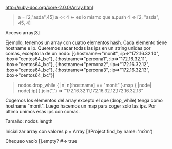 http://ruby-doc.org/core-2.0.0/Array.html

> a = [2,"asda",45]
> a << 4  <- es lo mismo que a.push 4
=> [2, "asda", 45, 4]

Acceso
array[3]

Ejemplo, tenemos un array con cuatro elementos hash. Cada elemento tiene hostname e ip.
Queremos sacar todas las ips en un string unidas por comas, excepto la de un nodo:
[{:hostname=>"monit",    :ip=>"172.16.32.10", :box=>"centos64_lxc"}, 
 {:hostname=>"percona1", :ip=>"172.16.32.11", :box=>"centos64_lxc"}, 
 {:hostname=>"percona2", :ip=>"172.16.32.12", :box=>"centos64_lxc"}, 
 {:hostname=>"percona3", :ip=>"172.16.32.13", :box=>"centos64_lxc"}]

> nodos.drop_while { |n| n[:hostname] == "monit" }.map { |node| node[:ip] }.join(",")
=> "172.16.32.11,172.16.32.12,172.16.32.13"

Cogemos los elementos del array excepto el que (drop_while) tenga como hostname "monit".
Luego hacemos un map para coger solo las ips.
Por último unimos esas ips con comas.

Tamaño:
nodos.length


Inicializar array con valores
p = Array.[](Project.find_by name: 'm2m')

Chequeo vacío
[].empty?   #=> true

